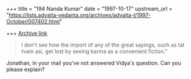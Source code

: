 +++
title = "194 Nanda Kumar"
date = "1997-10-17"
upstream_url = "https://lists.advaita-vedanta.org/archives/advaita-l/1997-October/007402.html"

+++
[Archive link](https://lists.advaita-vedanta.org/archives/advaita-l/1997-October/007402.html)

> I don't see how  the import of any of the great sayings, such as tat
>tvam asi, get lost by seeing karma as a convenient fiction."

Jonathan, in your mail you've not answered Vidya's question. Can you
please explain?

